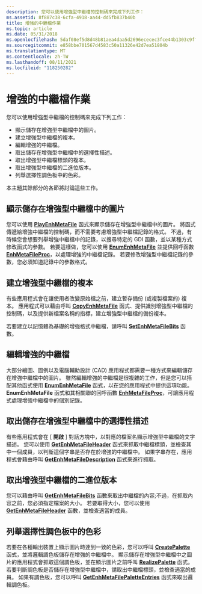 ```yaml
---
description: 您可以使用增強型中繼檔的控制碼來完成下列工作：
ms.assetid: 8f887c38-6cfa-4918-aa44-dd5fb837b40b
title: 增強的中繼檔作業
ms.topic: article
ms.date: 05/31/2018
ms.openlocfilehash: 5daf08ef5d8d48b81aea4daa5d2696ececec3fce44b1303c9ff7ccd692151a7d
ms.sourcegitcommit: e858bbe701567d4583c50a11326e42d7ea51804b
ms.translationtype: MT
ms.contentlocale: zh-TW
ms.lasthandoff: 08/11/2021
ms.locfileid: "118250282"
---
```

# <a name="enhanced-metafile-operations"></a>增強的中繼檔作業

您可以使用增強型中繼檔的控制碼來完成下列工作：

-   顯示儲存在增強型中繼檔中的圖片。
-   建立增強型中繼檔的複本。
-   編輯增強的中繼檔。
-   取出儲存在增強型中繼檔中的選擇性描述。
-   取出增強型中繼檔標頭的複本。
-   取出增強型中繼檔的二進位版本。
-   列舉選擇性調色板中的色彩。

本主題其餘部分的各節將討論這些工作。

## <a name="display-the-picture-stored-in-an-enhanced-metafile"></a>顯示儲存在增強型中繼檔中的圖片

您可以使用 [**PlayEnhMetaFile**](/windows/desktop/api/Wingdi/nf-wingdi-playenhmetafile) 函式來顯示儲存在增強型中繼檔中的圖片。 將函式傳遞給增強中繼檔的控制碼，而不需要考慮增強型中繼檔記錄的格式。 不過，有時候您會想要列舉增強中繼檔中的記錄，以搜尋特定的 GDI 函數，並以某種方式修改函式的參數。 若要這樣做，您可以使用 [**EnumEnhMetaFile**](/windows/desktop/api/Wingdi/nf-wingdi-enumenhmetafile) 並提供回呼函數 [**EnhMetaFileProc**](/windows/win32/api/wingdi/nc-wingdi-enhmfenumproc)，以處理增強的中繼檔記錄。 若要修改增強型中繼檔記錄的參數，您必須知道記錄中的參數格式。

## <a name="create-copies-of-an-enhanced-metafile"></a>建立增強型中繼檔的複本

有些應用程式會在讓使用者改變原始檔之前，建立暫存備份 (或複製檔案的) 複本。 應用程式可以藉由呼叫 [**CopyEnhMetaFile**](/windows/desktop/api/Wingdi/nf-wingdi-copyenhmetafilea) 函式、提供識別增強型中繼檔的控制碼，以及提供新檔案名稱的指標，建立增強型中繼檔的備份複本。

若要建立以記憶體為基礎的增強格式中繼檔，請呼叫 [**SetEnhMetaFileBits**](/windows/desktop/api/Wingdi/nf-wingdi-setenhmetafilebits) 函數。

## <a name="edit-an-enhanced-metafile"></a>編輯增強的中繼檔

大部分繪圖、圖例以及電腦輔助設計 (CAD) 應用程式都需要一種方式來編輯儲存在增強中繼檔中的圖片。 雖然編輯增強的中繼檔是很複雜的工作，但是您可以搭配其他函式使用 [**EnumEnhMetaFile**](/windows/desktop/api/Wingdi/nf-wingdi-enumenhmetafile) 函式，以在您的應用程式中提供這項功能。 **EnumEnhMetaFile** 函式和其相關聯的回呼函數 [**EnhMetaFileProc**](/windows/win32/api/wingdi/nc-wingdi-enhmfenumproc)，可讓應用程式處理增強中繼檔中的個別記錄。

## <a name="retrieve-the-optional-description-stored-in-an-enhanced-metafile"></a>取出儲存在增強型中繼檔中的選擇性描述

有些應用程式會在 [ **開啟** ] 對話方塊中，以對應的檔案名顯示增強型中繼檔的文字描述。 您可以使用 [**GetEnhMetaFileHeader**](/windows/desktop/api/Wingdi/nf-wingdi-getenhmetafileheader) 函式來抓取中繼檔標頭，並檢查其中一個成員，以判斷這個字串是否存在於增強的中繼檔中。 如果字串存在，應用程式會藉由呼叫 [**GetEnhMetaFileDescription**](/windows/desktop/api/Wingdi/nf-wingdi-getenhmetafiledescriptiona) 函式來進行抓取。

## <a name="retrieve-a-binary-version-of-an-enhanced-metafile"></a>取出增強型中繼檔的二進位版本

您可以藉由呼叫 [**GetEnhMetaFileBits**](/windows/desktop/api/Wingdi/nf-wingdi-getenhmetafilebits) 函數來取出中繼檔的內容;不過，在抓取內容之前，您必須指定檔案的大小。 若要取得大小，您可以使用 [**GetEnhMetaFileHeader**](/windows/desktop/api/Wingdi/nf-wingdi-getenhmetafileheader) 函數，並檢查適當的成員。

## <a name="enumerate-the-colors-in-the-optional-palette"></a>列舉選擇性調色板中的色彩

若要在各種輸出裝置上顯示圖片時達到一致的色彩，您可以呼叫 [**CreatePalette**](/windows/desktop/api/Wingdi/nf-wingdi-createpalette) 函式，並將邏輯調色板儲存在增強的中繼檔中。 顯示儲存在增強型中繼檔中之圖片的應用程式會抓取這個調色板，並在顯示圖片之前呼叫 [**RealizePalette**](/windows/desktop/api/Wingdi/nf-wingdi-realizepalette) 函式。 若要判斷調色板是否儲存在增強型中繼檔中，請取出中繼檔標頭，並檢查適當的成員。 如果有調色板，您可以呼叫 [**GetEnhMetaFilePaletteEntries**](/windows/desktop/api/Wingdi/nf-wingdi-getenhmetafilepaletteentries) 函式來取出邏輯調色板。

 

 
